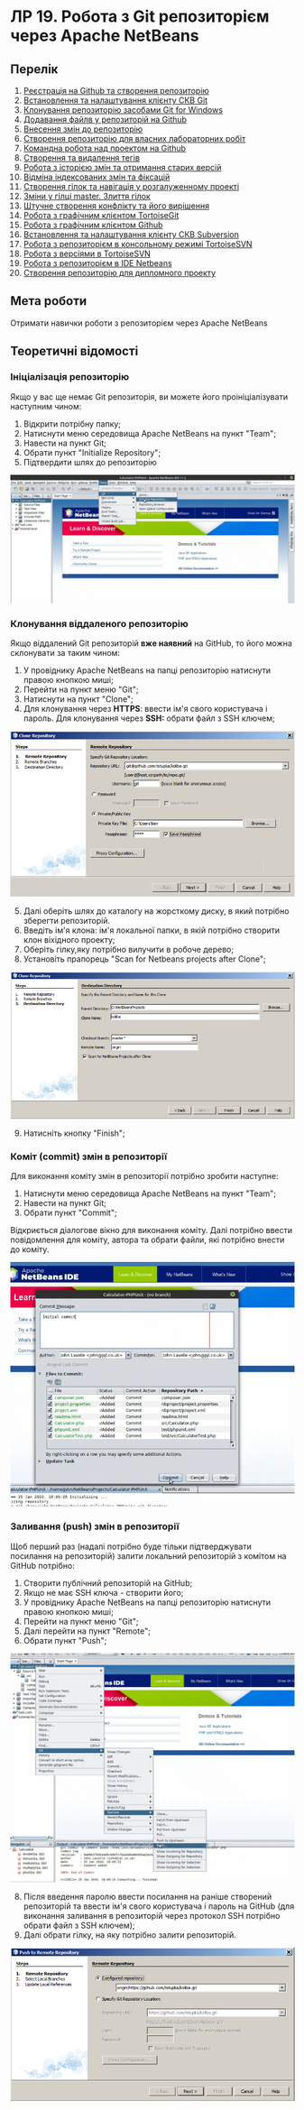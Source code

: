 # ЛР 19. Робота з Git репозиторієм через Apache NetBeans

## Перелік
1. [Реєстрація на Github та створення репозиторію](lab-01.md)
2. [Встановлення та налаштування клієнту СКВ Git](lab-02.md)
3. [Клонування репозиторію засобами Git for Windows](lab-03.md)
4. [Додавання файлв у репозиторій на Github ](lab-04.md)
5. [Внесення змін до репозиторію](lab-05.md)
6. [Створення репозиторію для власних лабораторних робіт](lab-06.md)
7. [Командна робота над проектом на Github ](lab-07.md)
8. [Створення та видалення тегів](lab-08.md)
9. [Робота з історією змін та отримання старих версій](lab-09.md)
10. [Відміна індексованих змін та фіксацій](lab-10.md)
11. [Створення гілок та навігація у розгалуженному проекті](lab-11.md)
12. [Зміни у гілці master. Злиття гілок](lab-12.md)
13. [Штучне створення конфлікту та його вирішення](lab-13.md)
14. [Робота з графічним клієнтом TortoiseGit](lab-14.md)
15. [Робота з графічним клієнтом Github](lab-15.md)
16. [Встановлення та налаштування клієнту СКВ Subversion](lab-16.md)
17. [Робота з репозиторієм в консольному режимі TortoiseSVN](lab-17.md)
18. [Робота з версіями в TortoiseSVN](lab-18.md)
19. [Робота з репозиторієм в IDE Netbeans](lab-19.md)
20. [Створення репозиторію для дипломного проекту](lab-20.md)

## Мета роботи

Отримати навички роботи з репозиторієм через Apache NetBeans

## Теоретичні відомості

### Ініціалізація репозиторію

Якщо у вас ще немає Git репозиторія, ви можете його проініціалізувати наступним чином: 

1. Відкрити потрібну папку;
2. Натиснути меню середовища Apache NetBeans на пункт "Team";
3. Навести на пункт Git;
4. Обрати пункт "Initialize Repository";
5. Підтвердити шлях до репозиторію
    
![](img/19-01.png)


### Клонування віддаленого репозиторію 

Якщо віддалений Git репозиторій **вже наявний** на GitHub, то його можна склонувати за таким чином:

1. У провіднику Apache NetBeans на папці репозиторію натиснути правою кнопкою миші;
2. Перейти на пункт меню "Git";
3. Натиснути на пункт "Clone";
4. Для клонування через **HTTPS**: ввести ім'я свого користувача і пароль. Для клонування через **SSH:** обрати файл з SSH ключем;

![](img/19-04.png)

5. Далі оберіть шлях до каталогу на жорсткому диску, в який потрібно зберегти репозиторій. 
6. Введіть ім'я клона: ім'я локальної папки, в якій потрібно створити клон віхідного проекту;
7. Оберіть гілку,яку потрібно вилучити в робоче дерево;
8. Установіть прапорець "Scan for Netbeans projects after Clone";

![](img/19-05.png)

9. Натисніть кнопку "Finish";

### Коміт (commit) змін в репозиторії

Для виконання коміту змін в репозиторії потрібно зробити наступне:

1. Натиснути меню середовища Apache NetBeans на пункт "Team";
2. Навести на пункт Git;
3. Обрати пункт "Commit";
        
Відкриється діалогове вікно для виконання коміту. Далі потрібно ввести повідомлення для коміту, автора та обрати файли, які потрібно внести до коміту.

![](img/19-02.png)


### Заливання (push) змін в репозиторії

Щоб перший раз (надалі потрібно буде тільки підтверджувати посилання на репозиторій) залити локальний репозиторій з комітом на GitHub потрібно:

1. Створити публічний репозиторій на GitHub;
2. Якщо не має SSH ключа - створити його;
3. У провіднику Apache NetBeans на папці репозиторію натиснути правою кнопкою миші;
4. Перейти на пункт меню "Git";
5. Далі перейти на пункт "Remote";
6. Обрати пункт "Push";

![](img/19-03.png)

8. Після введення паролю ввести посилання на раніше створений репозиторій та ввести ім'я свого користувача і пароль на GitHub (для виконання заливання в репозиторій через протокол SSH потрібно обрати файл з SSH ключем);
9. Далі обрати гілку, на яку потрібно залити репозиторій.

![](img/19-06.png)


